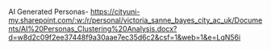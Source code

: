 AI Generated Personas- https://cityuni-my.sharepoint.com/:w:/r/personal/victoria_sanne_bayes_city_ac_uk/Documents/AI%20Personas_Clustering%20Analysis.docx?d=w8d2c09f2ee37448f9a30aae7ec35d6c2&csf=1&web=1&e=LqN56i
